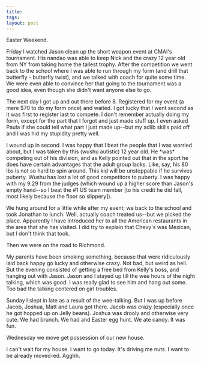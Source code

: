```yaml
---
title: 
tags: 
layout: post
---
```

Easter Weekend.



Friday I watched Jason clean up the short weapon event at CMAI's tournament.  His nandao was able to keep Nick and the crazy 12 year old from NY from taking home the tallest trophy.  After the competition we went back to the school where I was able to run through my form (and drill that butterfly - butterfly twist), and we talked with coach for quite some time.  We were even able to convince her that going to the tournament was a good idea, even though she didn't want anyone else to go.  



The next day I got up and out there before 8.  Registered for my event (a mere $70 to do my form once) and waited.  I got lucky that I went second as it was first to register last to compete.  I don't remember actually doing my form, except for the part that I forgot and just made stuff up.  I even asked Paula if she could tell what part I just made up--but my adlib skills paid off and I was hid my stupidity pretty well.



I wound up in second.  I was happy that I beat the people that I was worried about, but I was taken by this (wushu autistic) 12 year old.  He \*was\* competing out of his division, and as Kelly pointed out that in the sport he does have certain advantages that the adult group lacks.  Like, say, his 80 lbs is not so hard to spin around.  This kid will be unstoppable if he survives puberty.  Wushu has lost a lot of good competitors to puberty. I was happy with my 9.29 from the judges (which wound up a higher score than Jason's empty hand--so I beat the #1 US team member [to his credit he did fall, most likely because the floor so slippery]).  



We hung around for a little while after my event; we back to the school and took Jonathan to lunch.  Well, actually coach treated us--but we picked the place.  Apparently I have introduced her to all the American restaurants in the area that she has visited.  I did try to explain that Chevy's was Mexican, but I don't think that took.  



Then we were on the road to Richmond. 



My parents have been smoking something, because that were ridiculously laid back happy go lucky and otherwise crazy.  Not bad, but weird as hell.  But the evening consisted of getting a free bed from Kelly's boss, and hanging out with Jason.  Jason and I stayed up till the wee hours of the night talking, which was good.  I was really glad to see him and hang out some. Too bad the talking centered on girl troubles.  



Sunday I slept in late as a result of the wee-talking.  But I was up before Jacob, Joshua, Matt and Laura got there.  Jacob was crazy (especially once he got hopped up on Jelly beans). Joshua was drooly and otherwise very cute. We had brunch.  We had and Easter egg hunt.  We ate candy.  It was fun.  



Wednesday we move get possession of our new house.  



I can't wait for my house.  I want to go today.  It's driving me nuts. I want to be already moved-ed.  Agghh.

